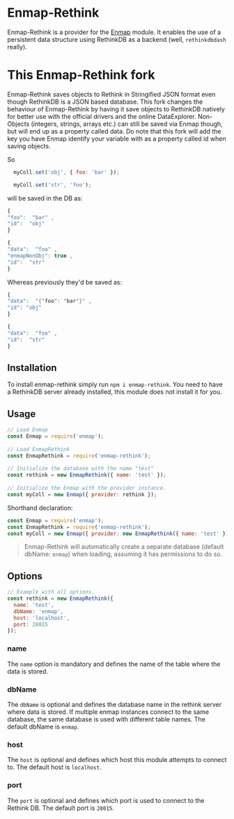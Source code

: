 # Enmap-Rethink

Enmap-Rethink is a provider for the [Enmap](https://www.npmjs.com/package/enmap) module. It enables the use of a persistent data structure using RethinkDB as a backend (well, `rethinkdbdash` really). 

# This Enmap-Rethink fork
Enmap-Rethink saves objects to Rethink in Stringified JSON format even though RethinkDB is a JSON based database. This fork changes the behaviour of Enmap-Rethink by having it save objects to RethinkDB natively for better use with the official drivers and the online DataExplorer. Non-Objects (integers, strings, arrays etc.) can still be saved via Enmap though, but will end up as a property called data. 
Do note that this fork will add the key you have Enmap identify your variable with as a property called id when saving objects.

So
```js
  myColl.set('obj', { foo: 'bar' });

  myColl.set('str', 'foo');
```
will be saved in the DB as: 
```js
{
"foo":  "bar" ,
"id":  "obj"
}

{
"data":  "foo" ,
"enmapNonObj": true ,
"id":  "str"
}
```
Whereas previously they'd be saved as:
```js
{
"data":  "{"foo": "bar"}" ,
"id": "obj"
}

{
"data":  "foo" ,
"id":  "str"
}
```

## Installation

To install enmap-rethink simply run `npm i enmap-rethink`. You need to have a RethinkDB server already installed, this module does not install it for you. 

## Usage

```js
// Load Enmap
const Enmap = require('enmap');
 
// Load EnmapRethink
const EnmapRethink = require('enmap-rethink');
 
// Initialize the database with the name "test"
const rethink = new EnmapRethink({ name: 'test' });
 
// Initialize the Enmap with the provider instance.
const myColl = new Enmap({ provider: rethink });
```

Shorthand declaration: 

```js
const Enmap = require('enmap');
const EnmapRethink = require('enmap-rethink');
const myColl = new Enmap({ provider: new EnmapRethink({ name: 'test' }); });
```

> Enmap-Rethink will automatically create a separate database (default dbName: `enmap`) when loading, assuming it has permissions to do so.

## Options

```js
// Example with all options.
const rethink = new EnmapRethink({ 
  name: 'test',
  dbName: 'enmap',
  host: 'localhost',
  port: 28015
});
```

### name

The `name` option is mandatory and defines the name of the table where the data is stored. 

### dbName

The `dbName` is optional and defines the database name in the rethink server where data is stored. If multiple enmap instances connect to the same database, the same database is used with different table names. The default dbName is `enmap`.

### host

The `host` is optional and defines which host this module attempts to connect to. The default host is `localhost`.

### port

The `port` is optional and defines which port is used to connect to the Rethink DB. The default port is `28015`.